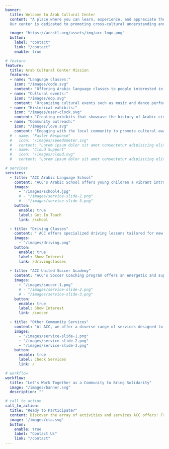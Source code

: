 ```yaml
---
banner:
  title: Welcome to Arab Cultural Center
  content: "A place where you can learn, experience, and appreciate the richness of Arabic culture.
  Our center is dedicated to promoting cross-cultural understanding and appreciation of the Arabic- speaking world, its history, language, traditions, and customs."

  image: "https://accstl.org/assets/img/acc-logo.png"
  button:
    label: "contact"
    link: "/contact"
    enable: true

# feature
feature: 
  title: Arab Cultural Center Mission
  features:
  - name: "Language classes:"
    icon: "/images/code.svg"
    content: "Offering Arabic language classes to people interested in learning the language, regardless of their background or level of proficiency."
  - name: "Cultural events:"
    icon: "/images/oop.svg"
    content: "Organizing cultural events such as music and dance performances, art exhibitions, and film screenings that showcase the diversity and richness of Arabic culture."
  - name: "Historical exhibits:"
    icon: "/images/user-clock.svg"
    content: "Creating exhibits that showcase the history of Arabic civilization, including its contributions to fields such as science, mathematics, literature, and art."
  - name: "Community outreach:"
    icon: "/images/love.svg"
    content: "Engaging with the local community to promote cultural awareness and understanding, and to provide resources and support to individuals and families of Arabic descent."
  # - name: "Faster Response"
  #   icon: "/images/speedometer.svg"
  #   content: "Lorem ipsum dolor sit amet consectetur adipisicing elit quam nihil"
  # - name: "Cloud Support"
  #   icon: "/images/cloud.svg"
  #   content: "Lorem ipsum dolor sit amet consectetur adipisicing elit quam nihil"

# services
services:
  - title: "ACC Arabic Language School"
    content: "ACC's Arabic School offers young children a vibrant introduction to the Arabic language. In our fun-filled sessions, kids engage with basic Arabic through interactive games, storytelling, and cultural activities. It's an exciting way to start their journey into a rich linguistic and cultural world."
    images:
      - "/images/school4.jpg"
      # - "/images/service-slide-2.png"
      # - "/images/service-slide-3.png"
    button:
      enable: true
      label: Get In Touch
      link: /school

  - title: "Driving Classes"
    content: " ACC offers specialized driving lessons tailored for new immigrants, designed to help you navigate the roads confidently and safely. Our program covers essential driving skills, traffic laws, and practical tips tailored to your needs. With patient instructors and flexible scheduling, we aim to get you road-ready quickly and efficiently, ensuring a smooth transition to your new life."
    images: 
      - "/images/driving.png"
    button:
      enable: true
      label: Show Interest
      link: /drivingclasses
  
  - title: "ACC United Soccer Academy"
    content: "ACC's Soccer Coaching program offers an energetic and supportive environment for kids to learn the fundamentals of soccer. Our experienced coaches focus on developing skills, teamwork, and sportsmanship, ensuring each child gets a chance to shine on the field. Perfect for budding soccer stars who want to have fun, make friends, and embrace the spirit of the game!"
    images:
      - "/images/soccer-1.png"
      # - "/images/service-slide-2.png"
      # - "/images/service-slide-3.png"
    button:
      enable: true
      label: Show Interest
      link: /soccer

  - title: "Other Community Services"
    content: "At ACC, we offer a diverse range of services designed to enrich and support our community. From language translation assistance to cultural workshops, health and wellness programs to job support services, we are committed to providing resources that cater to the unique needs of our community members. Our aim is to create a supportive and inclusive environment where everyone can access the help they need and feel connected to a thriving community network."
    images:
      - "/images/service-slide-1.png"
      - "/images/service-slide-2.png"
      - "/images/service-slide-3.png"
    button:
      enable: true
      label: Check Services
      link: /

# workflow
workflow: 
  title: "Let's Work Together as a Community to Bring Solidarity"
  image: "/images/banner.svg"
  description: ""

# call_to_action
call_to_action:
  title: "Ready to Participate?" 
  content: Discover the array of activities and services ACC offers! From cultural events to language classes, there's something for everyone. Join our welcoming community and start your enriching journey with us today.
  image: '/images/cta.svg'
  button:
    enable: true
    label: "Contact Us"
    link: "/contact"
---
```

